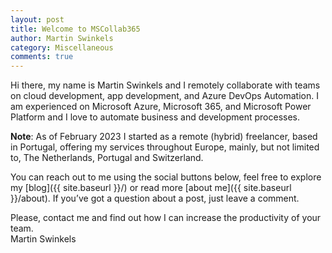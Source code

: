 ```yaml
---
layout: post
title: Welcome to MSCollab365
author: Martin Swinkels
category: Miscellaneous
comments: true
---
```


Hi there, my name is Martin Swinkels and I remotely collaborate with teams on cloud development, app development, and Azure DevOps Automation. I am experienced on Microsoft Azure, Microsoft 365, and Microsoft Power Platform and I love to automate business and development processes.

<div class="important">
    <p><strong>Note</strong>: As of February 2023 I started as a remote (hybrid) freelancer, based in Portugal, offering my services throughout Europe, mainly, but not limited to, The Netherlands, Portugal and Switzerland.</p>
</div>

You can reach out to me using the social buttons below, feel free to explore my [blog]({{ site.baseurl }}/) or read more [about me]({{ site.baseurl }}/about). If you’ve got a question about a post, just leave a comment.

Please, contact me and find out how I can increase the productivity of your team.  
Martin Swinkels

<!--
For more instructions head over to the [Jekyll Now repository](https://github.com/barryclark/jekyll-now) on GitHub.
-->
